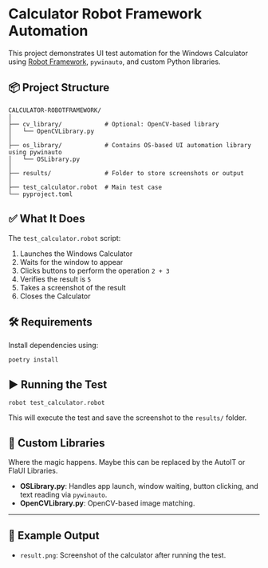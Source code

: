 # Calculator Robot Framework Automation

This project demonstrates UI test automation for the Windows Calculator using [Robot Framework](https://robotframework.org/), `pywinauto`, and custom Python libraries.

## 📦 Project Structure

```
CALCULATOR-ROBOTFRAMEWORK/
│
├── cv_library/            # Optional: OpenCV-based library
│   └── OpenCVLibrary.py
│
├── os_library/            # Contains OS-based UI automation library using pywinauto
│   └── OSLibrary.py
│
├── results/               # Folder to store screenshots or output
│
├── test_calculator.robot  # Main test case
└── pyproject.toml         
```

## ✅ What It Does

The `test_calculator.robot` script:

1. Launches the Windows Calculator
2. Waits for the window to appear
3. Clicks buttons to perform the operation `2 + 3`
4. Verifies the result is `5`
5. Takes a screenshot of the result
6. Closes the Calculator

## 🛠️ Requirements

Install dependencies using:

```
poetry install
```

## ▶️ Running the Test

```
robot test_calculator.robot
```

This will execute the test and save the screenshot to the `results/` folder.

## 🧩 Custom Libraries

Where the magic happens.
Maybe this can be replaced by the AutoIT or FlaUI Libraries.

- **OSLibrary.py**: Handles app launch, window waiting, button clicking, and text reading via `pywinauto`.
- **OpenCVLibrary.py**: OpenCV-based image matching.

---

## 📸 Example Output

- `result.png`: Screenshot of the calculator after running the test.